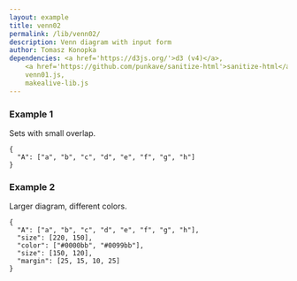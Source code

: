 ```yaml
---
layout: example
title: venn02
permalink: /lib/venn02/
description: Venn diagram with input form
author: Tomasz Konopka
dependencies: <a href='https://d3js.org/'>d3 (v4)</a>, 
    <a href='https://github.com/punkave/sanitize-html'>sanitize-html</a>,     
    venn01.js,
    makealive-lib.js
---
```


<script src="https://d3js.org/d3.v4.min.js"></script>
<script src="../venn01/venn01.js"></script>



### Example 1

Sets with small overlap.

<pre class="example"><code class="makealive venn02">{
  "A": ["a", "b", "c", "d", "e", "f", "g", "h"]  
}
</code></pre>



### Example 2

Larger diagram, different colors.

<pre class="example"><code class="makealive venn02">{
  "A": ["a", "b", "c", "d", "e", "f", "g", "h"],
  "size": [220, 150],
  "color": ["#0000bb", "#0099bb"],
  "size": [150, 120],
  "margin": [25, 15, 10, 25]   
}
</code></pre>
